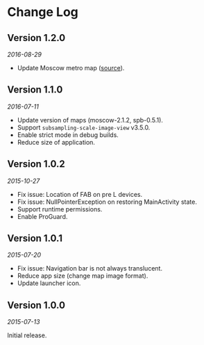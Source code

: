 Change Log
==========


## Version 1.2.0

_2016-08-29_

 * Update Moscow metro map ([source](http://russianmetro.ru/)).


## Version 1.1.0

_2016-07-11_

 * Update version of maps (moscow-2.1.2, spb-0.5.1).
 * Support `subsampling-scale-image-view` v3.5.0.
 * Enable strict mode in debug builds.
 * Reduce size of application.


## Version 1.0.2

_2015-10-27_

 * Fix issue: Location of FAB on pre L devices.
 * Fix issue: NullPointerException on restoring MainActivity state.
 * Support runtime permissions.
 * Enable ProGuard.
 
 
## Version 1.0.1

_2015-07-20_

 * Fix issue: Navigation bar is not always translucent.
 * Reduce app size (change map image format).
 * Update launcher icon.


## Version 1.0.0

_2015-07-13_

Initial release.
